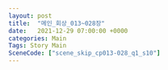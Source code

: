 ```yaml
---
layout: post
title:  "메인_회상_013~028장"
date:   2021-12-29 07:00:00 +0000
categories: Main
Tags: Story Main
SceneCode: ["scene_skip_cp013-028_q1_s10"]
---
```

